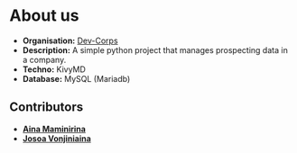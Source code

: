 # About us

- **Organisation:** [Dev-Corps](https://github.com/Dev-Corps)
- **Description:** A simple python project that manages prospecting data in a company.
- **Techno:** KivyMD
- **Database:** MySQL (Mariadb)

## Contributors

- **[Aina Maminirina](https://github.com/AinaMaminirina18)**
- **[Josoa Vonjiniaina](https://github.com/josoavj)**
